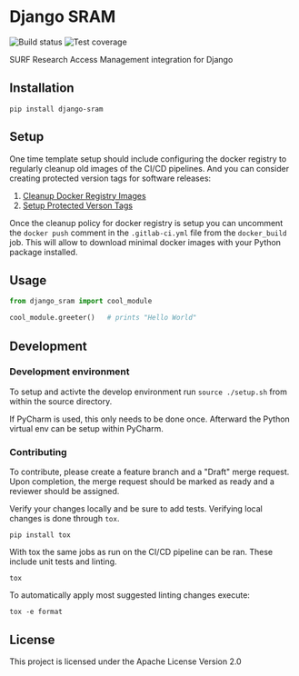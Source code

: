 # Django SRAM

![Build status](https://gitlab.com/astron-sdc/django_sram/badges/main/pipeline.svg)
![Test coverage](https://gitlab.com/astron-sdc/django_sram/badges/main/coverage.svg)
<!-- ![Latest release](https://gitlab.com/astron-sdc/django_sram/badges/main/release.svg) -->

SURF Research Access Management integration for Django

## Installation
```
pip install django-sram
```

## Setup

One time template setup should include configuring the docker registry to regularly cleanup old images of
the CI/CD pipelines. And you can consider creating protected version tags for software releases:

1. [Cleanup Docker Registry Images](https://git.astron.nl/groups/templates/-/wikis/Cleanup-Docker-Registry-Images)
2. [Setup Protected Verson Tags](https://git.astron.nl/groups/templates/-/wikis/Setting-up-Protected-Version-Tags)

Once the cleanup policy for docker registry is setup you can uncomment the `docker push` comment in the `.gitlab-ci.yml`
file from the `docker_build` job. This will allow to download minimal docker images with your Python package installed.

## Usage
```python
from django_sram import cool_module

cool_module.greeter()   # prints "Hello World"
```

## Development

### Development environment

To setup and activte the develop environment run ```source ./setup.sh``` from within the source directory.

If PyCharm is used, this only needs to be done once.
Afterward the Python virtual env can be setup within PyCharm.

### Contributing
To contribute, please create a feature branch and a "Draft" merge request.
Upon completion, the merge request should be marked as ready and a reviewer
should be assigned.

Verify your changes locally and be sure to add tests. Verifying local
changes is done through `tox`.

```pip install tox```

With tox the same jobs as run on the CI/CD pipeline can be ran. These
include unit tests and linting.

```tox```

To automatically apply most suggested linting changes execute:

```tox -e format```

## License
This project is licensed under the Apache License Version 2.0
